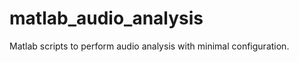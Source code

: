 matlab_audio_analysis
=====================

Matlab scripts to perform audio analysis with minimal configuration.
